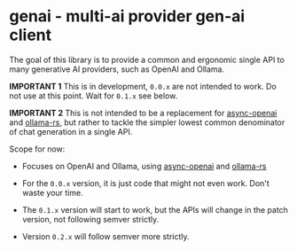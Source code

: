 # genai - multi-ai provider gen-ai client

The goal of this library is to provide a common and ergonomic single API to many generative AI providers, such as OpenAI and Ollama.

**IMPORTANT 1** This is in development, `0.0.x` are not intended to work. Do not use at this point. Wait for `0.1.x` see below.

**IMPORTANT 2** This is not intended to be a replacement for [async-openai](https://crates.io/search?q=async-openai) and [ollama-rs](https://crates.io/crates/ollama-rs), but rather to tackle the simpler lowest common denominator of chat generation in a single API.

Scope for now:

- Focuses on OpenAI and Ollama, using [async-openai](https://crates.io/search?q=async-openai) and [ollama-rs](https://crates.io/crates/ollama-rs)

- For the `0.0.x` version, it is just code that might not even work. Don't waste your time.

- The `0.1.x` version will start to work, but the APIs will change in the patch version, not following semver strictly.

- Version `0.2.x` will follow semver more strictly.